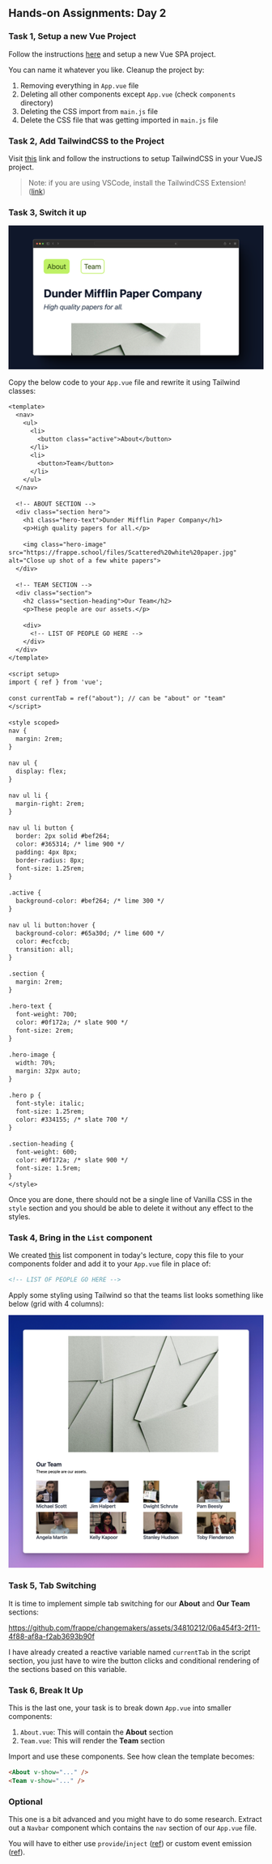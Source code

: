 ## Hands-on Assignments: Day 2

### Task 1, Setup a new Vue Project

Follow the instructions [here](https://vuejs.org/guide/quick-start.html#creating-a-vue-application) and setup a new Vue SPA project.

You can name it whatever you like. Cleanup the project by:

1. Removing everything in `App.vue` file
1. Deleting all other components except `App.vue` (check `components` directory)
1. Deleting the CSS import from `main.js` file
1. Delete the CSS file that was getting imported in `main.js` file

### Task 2, Add TailwindCSS to the Project

Visit [this](TODO) link and follow the instructions to setup TailwindCSS in your VueJS project.

> Note: if you are using VSCode, install the TailwindCSS Extension! ([link](https://marketplace.visualstudio.com/items?itemName=bradlc.vscode-tailwindcss))

### Task 3, Switch it up

![Dunder Mifflin Paper Company](../.github/images/dm-pc.png)

Copy the below code to your `App.vue` file and rewrite it using Tailwind classes:

```vue
<template>
  <nav>
    <ul>
      <li>
        <button class="active">About</button>
      </li>
      <li>
        <button>Team</button>
      </li>
    </ul>
  </nav>

  <!-- ABOUT SECTION -->
  <div class="section hero">
    <h1 class="hero-text">Dunder Mifflin Paper Company</h1>
    <p>High quality papers for all.</p>

    <img class="hero-image" src="https://frappe.school/files/Scattered%20white%20paper.jpg" alt="Close up shot of a few white papers">
  </div>

  <!-- TEAM SECTION -->
  <div class="section">
    <h2 class="section-heading">Our Team</h2>
    <p>These people are our assets.</p>
    
    <div>
      <!-- LIST OF PEOPLE GO HERE -->
    </div>
  </div>
</template>

<script setup>
import { ref } from 'vue';

const currentTab = ref("about"); // can be "about" or "team"
</script>

<style scoped>
nav {
  margin: 2rem;
}

nav ul {
  display: flex;
}

nav ul li {
  margin-right: 2rem;
}

nav ul li button {
  border: 2px solid #bef264;
  color: #365314; /* lime 900 */
  padding: 4px 8px;
  border-radius: 8px;
  font-size: 1.25rem;
}

.active {
  background-color: #bef264; /* lime 300 */
}

nav ul li button:hover {
  background-color: #65a30d; /* lime 600 */
  color: #ecfccb;
  transition: all;
}

.section {
  margin: 2rem;
}

.hero-text {
  font-weight: 700;
  color: #0f172a; /* slate 900 */
  font-size: 2rem;
}

.hero-image {
  width: 70%;
  margin: 32px auto;
}

.hero p {
  font-style: italic;
  font-size: 1.25rem;
  color: #334155; /* slate 700 */
}

.section-heading {
  font-weight: 600;
  color: #0f172a; /* slate 900 */
  font-size: 1.5rem;
}
</style>
```

Once you are done, there should not be a single line of Vanilla CSS in the `style` section and you should be able to delete it without any effect to the styles.

### Task 4, Bring in the `List` component

We created [this]() list component in today's lecture, copy this file to your components folder and add it to your `App.vue` file in place of:

```html
<!-- LIST OF PEOPLE GO HERE -->
```

Apply some styling using Tailwind so that the teams list looks something like below (grid with 4 columns):

![Our Team Section](../.github/images/our-team.png)

### Task 5, Tab Switching

It is time to implement simple tab switching for our **About** and **Our Team** sections:

https://github.com/frappe/changemakers/assets/34810212/06a454f3-2f11-4f88-af8a-f2ab3693b90f

I have already created a reactive variable named `currentTab` in the script section, you just have to wire the button clicks and conditional rendering of the sections based on this variable.

### Task 6, Break It Up

This is the last one, your task is to break down `App.vue` into smaller components:

1. `About.vue`: This will contain the **About** section
1. `Team.vue`: This will render the **Team** section

Import and use these components. See how clean the template becomes:

```html
<About v-show="..." />
<Team v-show="..." />
```

### Optional

This one is a bit advanced and you might have to do some research. Extract out a `Navbar` component which contains the `nav` section of our `App.vue` file.

You will have to either use `provide`/`inject` ([ref](https://vuejs.org/guide/components/provide-inject.html)) or custom event emission ([ref](https://vuejs.org/guide/components/events.html)).